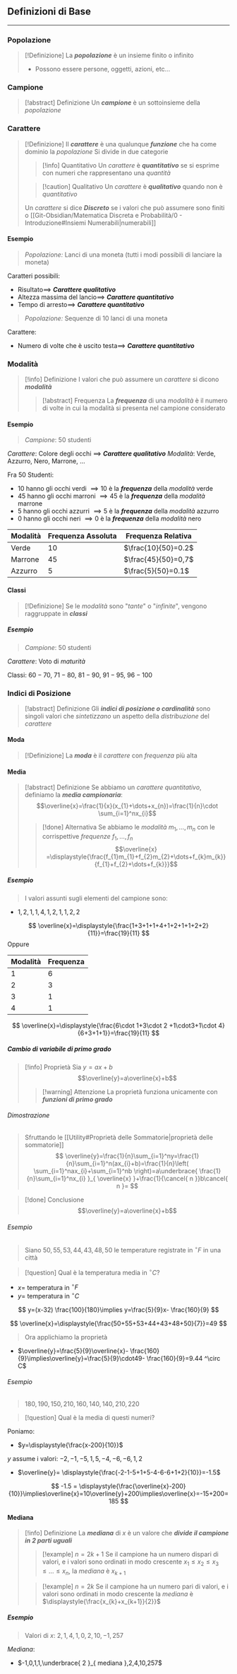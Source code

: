 ## Definizioni di Base
---
### Popolazione
>[!Definizione]
>La ***popolazione*** è un insieme finito o infinito
>- Possono essere persone, oggetti, azioni, etc...

### Campione
>[!abstract] Definizione
>Un ***campione*** è un sottoinsieme della *popolazione*

### Carattere
>[!Definizione]
>Il ***carattere*** è una qualunque ***funzione*** che ha come dominio la *popolazione*
>Si divide in due categorie
>>[!info] Quantitativo
>> Un *carattere* è ***quantitativo*** se si esprime con numeri che rappresentano una *quantità*
>
>>[!caution] Qualitativo
>>Un *carattere* è ***qualitativo*** quando non è *quantitativo*
>
>Un *carattere* si dice ***Discreto*** se i valori che può assumere sono finiti o [[Git-Obsidian/Matematica Discreta e Probabilità/0 - Introduzione#Insiemi Numerabili|numerabili]]

#### Esempio
>*Popolazione:* Lanci di una moneta (tutti i modi possibili di lanciare la moneta)

Caratteri possibili:
- Risultato$\implies$ ***Carattere qualitativo***
- Altezza massima del lancio$\implies$ ***Carattere quantitativo***
- Tempo di arresto$\implies$ ***Carattere quantitativo***

>*Popolazione:* Sequenze di 10 lanci di una moneta

Carattere:
- Numero di volte che è uscito testa$\implies$ ***Carattere quantitativo***


### Modalità
>[!info] Definizione
>I valori che può assumere un *carattere* si dicono ***modalità***
>
>>[!abstract] Frequenza
>>La ***frequenza*** di una *modalità* è il numero di volte in cui la modalità si presenta nel campione considerato

#### Esempio
>*Campione*: $50$ studenti

*Carattere*: Colore degli occhi $\implies$ ***Carattere qualitativo***
*Modalità*: Verde, Azzurro, Nero, Marrone, ...

Fra $50$ Studenti:
- $10$ hanno gli occhi verdi $\implies 10$  è la ***frequenza*** della *modalità* verde
- $45$ hanno gli occhi marroni $\implies 45$  è la ***frequenza*** della *modalità* marrone
- $5$ hanno gli occhi azzurri $\implies 5$  è la ***frequenza*** della *modalità* azzurro
- $0$ hanno gli occhi neri $\implies 0$  è la ***frequenza*** della *modalità* nero

| Modalità | Frequenza Assoluta | Frequenza Relativa  |
| -------- | ------------------ | ------------------- |
| Verde    | $10$               | $\frac{10}{50}=0.2$ |
| Marrone  | $45$               | $\frac{45}{50}=0,7$ |
| Azzurro  | $5$                | $\frac{5}{50}=0.1$  |

#### Classi
>[!Definizione]
>Se le *modalità* sono "*tante*" o "*infinite*", vengono raggruppate in ***classi***

##### Esempio
>*Campione*: $50$ studenti

*Carattere*: Voto di *maturità*

Classi: $60-70$, $71-80$, $81-90$, $91-95$, $96-100$

### Indici di Posizione
>[!abstract] Definizione
>Gli ***indici di posizione o cardinalità*** sono singoli valori che *sintetizzano* un aspetto della *distribuzione* del *carattere*

#### Moda
>[!Definizione]
>La ***moda*** è il *carattere* con *frequenza* più alta

#### Media
>[!abstract] Definizione
>Se abbiamo un *carattere quantitativo*, definiamo la ***media campionaria***:
>$$\overline{x}=\frac{1}{x}(x_{1}+\dots+x_{n})=\frac{1}{n}\cdot \sum_{i=1}^nx_{i}$$
>>[!done] Alternativa
>>Se abbiamo le *modalità* $m_{1},\dots, m_{n}$ con le corrispettive *frequenze* $f_{1},\dots,f_{n}$
>>$$\overline{x} =\displaystyle{\frac{f_{1}m_{1}+f_{2}m_{2}+\dots+f_{k}m_{k}}{f_{1}+f_{2}+\dots+f_{k}}}$$

##### Esempio
>I valori assunti sugli elementi del campione sono:

- $1,2,1,1,4,1,2,1,1,2,2$

$$
\overline{x}=\displaystyle{\frac{1+3+1+1+4+1+2+1+1+2+2}{11}}=\frac{19}{11}
$$
Oppure

| Modalità | Frequenza |
| -------- | --------- |
| 1        | 6         |
| 2        | 3         |
| 3        | 1         |
| 4        | 1         |

$$
\overline{x}=\displaystyle{\frac{6\cdot 1+3\cdot 2 +1\cdot3+1\cdot 4}{6+3+1+1}}=\frac{19}{11}
$$

##### Cambio di variabile di primo grado
>[!info] Proprietà
>Sia $y=ax+b$
>$$\overline{y}=a\overline{x}+b$$
>>[!warning] Attenzione
>>La proprietà funziona unicamente con ***funzioni di primo grado***

###### Dimostrazione
>Sfruttando le [[Utility#Proprietà delle Sommatorie|proprietà delle sommatorie]]
$$
\overline{y}=\frac{1}{n}\sum_{i=1}^ny=\frac{1}{n}\sum_{i=1}^n(ax_{i}+b)=\frac{1}{n}\left( \sum_{i=1}^nax_{i}+\sum_{i=1}^nb \right)=a\underbrace{ \frac{1}{n}\sum_{i=1}^nx_{i} }_{ \overline{x} }+\frac{1}{\cancel{ n }}b\cancel{ n }=
$$

>[!done] Conclusione
>$$\overline{y}=a\overline{x}+b$$


###### Esempio
>Siano $50,55,53,44,43,48,50$ le temperature registrate in $^{\circ}F$ in una città

>[!question] Qual è la temperatura media in $^\circ C$?

- $x=$ temperatura in $^\circ F$
- $y=$ temperatura in $^\circ C$

$$
y=(x-32) \frac{100}{180}\implies y=\frac{5}{9}x- \frac{160}{9}
$$

$$
\overline{x}=\displaystyle{\frac{50+55+53+44+43+48+50}{7}}=49
$$
>Ora applichiamo la proprietà

- $\overline{y}=\frac{5}{9}\overline{x}- \frac{160}{9}\implies\overline{y}=\frac{5}{9}\cdot49- \frac{160}{9}=9.44 ^\circ C$

###### Esempio
>$180,190,150,210,160,140,140,210,220$

>[!question] Qual è la media di questi numeri?

Poniamo:
- $y=\displaystyle{\frac{x-200}{10}}$

$y$ assume i valori: $-2,-1,-5,1,5,-4,-6,-6,1,2$

- $\overline{y}= \displaystyle{\frac{-2-1-5+1+5-4-6-6+1+2}{10}}=-1.5$

$$
-1.5 = \displaystyle{\frac{\overline{x}-200}{10}}\implies\overline{x}=10\overline{y}+200\implies\overline{x}=-15+200=185
$$

#### Mediana
>[!info] Definizione
>La ***mediana*** di $x$ è un valore che ***divide il campione in 2 parti uguali***
>>[!example] $n=2k+1$
>>Se il campione ha un numero dispari di valori, e i valori sono ordinati in modo crescente
>>$x_{1} \leq x_{2} \leq x_{3} \leq\dots \leq x_{n}$, la *mediana* è $x_{k+1}$
>
>>[!example] $n=2k$
>>Se il campione ha un numero pari di valori, e i valori sono ordinati in modo crescente
>>la *mediana* è $\displaystyle{\frac{x_{k}+x_{k+1}}{2}}$

##### Esempio
> Valori di $x$: $2,1,4,1,0,2,10,-1,257$

*Mediana*:
- $-1,0,1,1,\underbrace{ 2 }_{ mediana },2,4,10,257$
